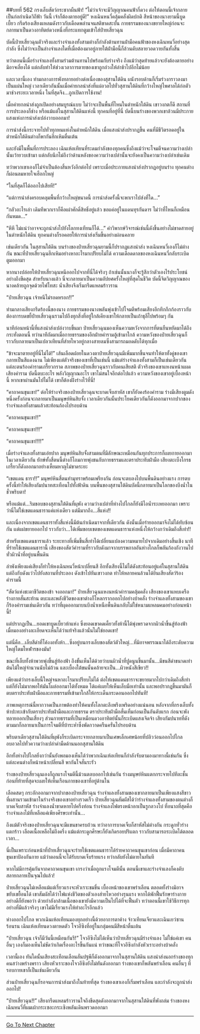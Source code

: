 ##บทที่ 562 กรงเล็บสัตว์กระชากผืนฟ้า!
“ไม่ว่าเจ้าจะมีวิญญาณคนฟ้ากี่ดวง ต่อให้ตอนนี้เจ้ากลายเป็นก่อกำเนิดวิถีฟ้า วันนี้ เจ้าก็ต้องตายอยู่ดี!” หงเฉินหนวี่คลุ้มคลั่งผิดปกติ สีหน้าของนางยามนี้บูดเบี้ยว กรีดร้องเสียงแหลมดังราวกับเดือดพล่านจนสติขาดสะบั้น กายธรรมของนางขยายใหญ่ก่อนจะกลายมาเป็นดวงอาทิตย์ดวงหนึ่งที่กระแทกตูมเข้าใส่ป๋ายเสี่ยวฉุน

บัดนี้ป๋ายเสี่ยวฉุนตัวจริงและร่างจำแลงทั้งสามต่างก็กำลังต้านทานฝ่ามือคนฟ้าของหงเฉินหนวี่อย่างสุดกำลัง ซึ่งไม่ว่าจะเป็นล่างจำแลงใดที่เมื่อต้องมาอยู่ภายใต้ฝ่ามือนี้ก็ล้วนดับสลายวอดวายกันทั้งสิ้น

ทว่าตอนนี้เมื่อร่างจำแลงทั้งสามร่วมต้านทานไปพร้อมกับร่างจริง ถึงแม้ว่าสุดท้ายแล้วจะยังต้องตายอย่างมิอาจเลี่ยงได้ แต่กลับทำให้ช่วงเวลาการตายของเขาถูกถ่วงให้ล่าช้าไปอีกไม่น้อย

และเวลานี้เอง ท่ามกลางการพังทลายอย่างต่อเนื่องของสุสานใต้ดิน ผนังรอบด้านก็เริ่มร่วงกราวลงมาเป็นแผ่นใหญ่ เวลาเดียวกันนั้นเมื่อค่ายกลนำส่งที่แผ่อวลไปทั่วสุสานใต้ดินที่กว้างใหญ่ไพศาลได้ก่อตัวมาช่วงระยะเวลาหนึ่ง ในที่สุดจึง...ถูกเปิดการใช้งาน!

เมื่อค่ายกลนำส่งถูกเปิดอย่างสมบูรณ์แบบ ไม่ว่าจะเป็นพื้นที่ไหนในตำหนักใต้ดิน เขาวงกตก็ดี สถานที่การประลองก็ช่าง หรือแม้แต่ในสุสานใต้ดินแห่งนี้ ทุกคนที่อยู่ที่นี่ บัดนี้บนร่างของพวกเขาล้วนมีประกายแสงแห่งการนำส่งเปล่งวาบออกมา!

การนำส่งนี้กระจายไปทั่วทุกหนแห่งในตำหนักใต้ดิน เมื่อแสงนำส่งปรากฏขึ้น คนที่มีชีวิตรอดอยู่ในตำหนักใต้ดินต่างก็พากันฮึกเหิมตื่นเต้น

และยังมีในพื้นที่การประลอง เฉินเห้อเทียนที่ระดมกำลังของทุกคนซึ่งถึงแม้ว่าจะโจมตีจนความว่างเปล่านั้นเว้ายวบเข้ามา แต่กลับนึกไม่ถึงว่าด้านหลังของความว่างเปล่านั้นจะยังคงเป็นความว่างเปล่าเช่นเดิม

ทว่าพวกเขาเองก็ไม่จำเป็นต้องสิ้นหวังอีกต่อไป เพราะเมื่อประกายแสงนำส่งปรากฏอยู่บนร่าง ทุกคนต่างก็ผ่อนลมหายใจเฮือกใหญ่

“ในที่สุดก็ได้ออกไปเสียที!”

“แต่การนำส่งครอบคลุมพื้นที่กว้างใหญ่ขนาดนี้ การนำส่งครั้งนี้จะพาเราไปส่งที่ใด...”

“กลัวอะไรเล่า เดิมทีพวกเราก็คือเผ่าศักดิ์สิทธิ์อยู่แล้ว ขอแค่อยู่ในแดนทุรกันดาร ไม่ว่าที่ไหนก็เหมือนกันหมด...”

“หึหึ ไม่แน่ว่าอาจจะถูกนำส่งไปยังโลกทงเทียนก็ได้...” คำวิพากษ์วิจารณ์เช่นนี้ดังขึ้นอย่างไม่ขาดสายอยู่ในตำหนักใต้ดิน ทุกคนต่างก็รอคอยให้การนำส่งเริ่มขึ้นอย่างผ่อนคลาย

เช่นเดียวกัน ในสุสานใต้ดิน บนร่างของป๋ายเสี่ยวฉุนยามนี้ก็ปรากฏแสงนำส่ง หงเฉินหนวี่เองก็ไม่ต่างกัน ขณะที่ป๋ายเสี่ยวฉุนฮึกเหิมอย่างหาอะไรมาเปรียบไม่ได้ ความเดือดดาลของหงเฉินหนวี่กลับระเบิดตูมออกมา

หากนางปล่อยให้ป๋ายเสี่ยวฉุนหนีออกไปจากที่นี่ได้จริงๆ ถ้าเช่นนั้นนางก็จะรู้สึกว่าตัวเองไร้ประโยชน์อย่างถึงขีดสุด สำหรับนางแล้ว นี่จะกลายมาเป็นความอัปยศครั้งใหญ่ที่สุดในชีวิต บัดนี้จิตวิญญาณของนางคล้ายถูกจุดด้วยไฟโทสะ น้ำเสียงจึงเริ่มกรีดแหลมร้าวราน

“ป๋ายเสี่ยวฉุน เจ้าหนีไม่รอดหรอก!!”

ท่ามกลางเสียงกรีดร้องนี้ของนาง กายธรรมของนางพลันพุ่งเข้าไปโจมตีพร้อมเสียงอึกทึกกึกก้องราวกับต้องการบดขยี้ป๋ายเสี่ยวฉุนรวมไปถึงทุกสิ่งที่อยู่ใกล้เคียงเขาให้กลายเป็นเถ้าธุลีไปพร้อมๆ กัน

นาทีก่อนหน้านี้ที่แสงนำส่งเปล่งวาบขึ้นมา ป๋ายเสี่ยวฉุนมองเห็นความหวังจากการที่ตนยืนหยัดมาได้ถึงกระทั่งตอนนี้ ทว่านาทีถัดมาเมื่อกายธรรมของอีกฝ่ายคำรามอู้เข้ามาใกล้ ความหวังของป๋ายเสี่ยวฉุนก็ราวกับกลายมาเป็นเปลวเทียนที่ส่ายไหวอยู่กลางสายลมซึ่งสามารถมอดดับได้ทุกเมื่อ

“ข้าจะมาตายอยู่ที่นี่ไม่ได้!” เส้นเลือดฝอยในดวงตาป๋ายเสี่ยวฉุนมีเพิ่มมากขึ้นจนทำให้ตาทั้งคู่ของเขากลายเป็นสีแดงฉาน ไม่เพียงแต่ตัวจริงของเขาที่เป็นเช่นนี้ แม้แต่ร่างจำแลงทั้งสามก็เป็นเช่นเดียวกัน แต่ละตนร้องคำรามเกรี้ยวกราด สภาพของป๋ายเสี่ยวฉุนราวกับคนเสียสติ ตัวจริงของเขาแหงนหน้าแผดเสียงคำราม บัดนี้ตบะอะไร พลังวิญญาณอะไร เขาไม่สนใจอีกต่อไปแล้ว ความหวังของเขาอยู่เบื้องหน้านี้ หากเขาผ่านมันไปไม่ได้ เขาก็ต้องฝังร่างไว้ที่นี่!

“คาถาคนขุนเขา!” ต่อให้ร่างจริงของป๋ายเสี่ยวฉุนจะบาดเจ็บสาหัส เขาก็ยังคงร้องคำราม ร่างมีเสียงตูมดังหนึ่งครั้งก่อนจะกลายมาเป็นมนุษย์หินสิบจั้ง เวลาเดียวกันนั้นประโยคเดียวกันก็ดังออกมาจากปากของร่างจำแลงทั้งสามแล้วสะท้อนก้องไปรอบด้าน

“คาถาคนขุนเขา!!”

“คาถาคนขุนเขา!!!”

“คาถาคนขุนเขา!!!!”

เมื่อร่างจำแลงทั้งสามเอ่ยปาก มนุษย์หินสิบจั้งสามตนที่มีลักษณะเหมือนกันทุกประการก็เผยกายออกมาในเวลาเดียวกัน ยักษ์ทั้งสี่ตนนี้ต่างก็โถมกายพุ่งชนกับกายธรรมและตราประทับฝ่ามือ เสียงตะเบ็งโกรธเกรี้ยวก็ดังออกมาอย่างเหี้ยมหาญไม่ขาดระยะ

“เขตแดน ธารา!!” มนุษย์หินสี่ตนทำมุทราพร้อมเพรียงกัน ก่อนจะตบลงไปบนพื้นดินอย่างแรง การตบครั้งนี้ทำให้เสียงกัมปนาทสะเทือนไปทั้งฟ้าดิน บนพื้นของสุสานใต้ดินบัดนี้กลายมาเป็นโลกของบึงน้ำในชั่วพริบตา!

หรือแม้แต่...ริมขอบของสุสานใต้ดินที่ผุพัง ความว่างเปล่าที่ห่างไปไกลก็ยังมีไอน้ำระเหยออกมา เพราะว่านี่ไม่ใช่เขตแดนธาราแค่แห่งเดียว แต่มีมากถึง...สี่แห่ง!!

และเนื่องจากเขตแดนธาราทั้งสี่แห่งนี้มีต้นกำเนิดมาจากที่เดียวกัน ดังนั้นเมื่อร่ายออกมาจึงไม่ได้ทับซ้อนกัน แต่แผ่ขยายออกไป ราวกับว่า...ได้เพิ่มขอบเขตของเขตแดนธาราแห่งหนึ่งให้กว้างกว่าเดิมถึงสี่เท่า!!

สำหรับเขตแดนธาราแล้ว ระยะทางที่เพิ่มขึ้นสี่เท่าได้เปลี่ยนแปลงความหมายไปจากเดิมอย่างสิ้นเชิง นาทีที่ร่ายใช้เขตแดนธารานี้ เสียงของสัตว์คำรามที่ราวกับดังมาจากบรรพกาลอันห่างไกลก็พลันก้องกังวานไปทั่วผิวน้ำที่อยู่บนพื้นดิน

ลำพังเพียงแค่เสียงก็ทำให้หงเฉินหนวี่หน้าเปลี่ยนสี อีกทั้งเสียงนี้ไม่ได้ดังสะท้อนอยู่แค่ในสุสานใต้ดิน แต่ถึงกับดังแว่วไปยังสถานที่ประลอง ดังเข้าไปยันเขาวงกต ทำให้หลายคนล้วนได้ยินเสียงสัตว์ร้องคำรามนี้

“สัตว์แห่งชะตาชีวิตของข้า จงออกมา!” ป๋ายเสี่ยวฉุนแหงนหน้าคำรามคลุ้มคลั่ง เสียงของเขาแหบเครือ ร่างกายสั่นสะท้าน ตบะและพลังชีวิตของเขาต่างก็ไหลกรากออกไปอย่างบ้าคลั่ง ร่างจำแลงทั้งสามของเขาก็ร้องคำรามเช่นเดียวกัน ทว่าที่ผุดออกมาบนบึงน้ำเหนือพื้นดินกลับไม่ใช่หนามแหลมคมอย่างก่อนหน้านี้!

แต่ปรากฏเป็น...ยอดเขาบูดเบี้ยวห้าแห่ง ซึ่งยอดเขาคดเคี้ยวทั้งห้านี้ได้พุ่งพรวดจากผิวน้ำขึ้นสู่ท้องฟ้า เมื่อมองอย่างละเอียดจะเห็นได้ว่าแท้จริงแล้วนั่นไม่ใช่ยอดเขา!

แต่นี่คือ...เล็บสีดำที่โค้งงอทั้งห้า...ซึ่งอยู่บนกรงเล็บของสัตว์ตัวใหญ่...ที่มิอาจพรรณนาได้ถึงระดับความใหญ่โตมโหฬารของมัน!

ขณะที่เล็บทั้งห้าพวยพุ่งขึ้นสู่ท้องฟ้า ถึงขั้นเห็นได้ด้วยว่าบนผิวน้ำที่ปูดนูนขึ้นมานั้น...มีขนสีดำขนาดเท่าต้นไม้ใหญ่จำนวนนับไม่ถ้วน และเบื้องใต้ขนนั้นคล้ายจะเป็น...ผิวหนังสีเขียว!!

เพียงแต่ว่ากรงเล็บนี้ใหญ่จนหาอะไรมาเปรียบไม่ได้ ต่อให้เขตแดนธาราจะขยายมากไปกว่าเดิมถึงสี่เท่า แต่ก็ยังไม่มากพอให้มันโผล่ออกมาได้ทั้งหมด ได้แค่เผยให้เห็นเล็บมือเท่านั้น และพอปรากฏขึ้นมามันก็ตบตราประทับฝ่ามือและกายธรรมที่เข้ามาใกล้ให้กระเด็นกระดอนออกไปทันที!

ภาพเหตุการณ์นี้หากวาดเป็นภาพต้องทำให้คนทั้งโลกตะลึงพรึงเพริดอย่างแน่นอน หลังจากที่กรงเล็บทั้งห้าปะทะเข้ากับตราประทับฝ่ามือและกายธรรม ตราประทับฝ่ามือสั่นเทิ้มก่อนเป็นอันดับแรก ก่อนจะพังทลายออกเป็นเสี่ยงๆ ส่วนกายธรรมที่เป็นเหมือนดวงอาทิตย์นั้นก็ระเบิดแสงเจิดจ้า เสียงกัมปนาทที่ดังตามมาก็กลายมาเป็นการโจมตีที่บ้าระห่ำซึ่งพัดกวาดครืนครั่นไปรอบด้าน

พริบตาเดียวสุสานใต้ดินที่ผุพังก็ระเบิดกระจายกลายมาเป็นเศษเล็กเศษน้อยที่ปลิวว่อนออกไปไกล อบอวลไปทั่วความว่างเปล่าดำมืดด้านนอกสุสานใต้ดิน

อีกทั้งห่างไปไกลยิ่งกว่านั้นยังพอมองเห็นได้ว่าพวกเฉินเห้อเทียนก็กำลังจับตามองมาทางนี้เช่นกัน ซึ่งแต่ละคนต่างก็หน้าหน้าเปลี่ยนสี พากันใจสั่นระรัว

ร่างของป๋ายเสี่ยวฉุนเองก็ถูกแรงโจมตีนี้ม้วนตลบออกไปเช่นกัน ร่างมนุษย์หินแตกกระจายไปทีละชั้น ก่อนที่ท้ายที่สุดจะเผยให้เห็นเรือนกายของเขาที่อยู่ด้านใน

เลือดสดๆ กระอักออกมาจากปากของป๋ายเสี่ยวฉุน ร่างจำแลงทั้งสามของเขากลายมาเป็นเพียงแสงสีขาวที่ผสานรวมเข้ามาในร่างจริงของเขาอย่างรวดเร็ว ป๋ายเสี่ยวฉุนสัมผัสได้ว่าร่างจำแลงทั้งสามของตนต่างก็บาดเจ็บสาหัส ร่างจำแลงน้ำขาดหายไปครึ่งท่อน ร่างจำแลงไฟตรงหน้าอกเป็นรูกลวงโบ๋ ที่อนาถที่สุดคือร่างจำแลงไม้ที่เหลือแค่เพียงศีรษะเท่านั้น...

ถึงแม้ตัวจริงของป๋ายเสี่ยวฉุนจะมีแขนขาครบถ้วน ทว่าอาการบาดเจ็บก็สาหัสไม่ต่างกัน กระดูกทั่วร่างแตกร้าว เลือดเนื้อเหลือไม่ถึงครึ่ง แม้แต่กระดูกศีรษะก็ยังเกิดรอยปริแตก ราวกับสามารถระเบิดได้ตลอดเวลา...

นี่เป็นเพราะก่อนหน้าที่ป๋ายเสี่ยวฉุนจะร่ายใช้เขตแดนธาราได้ร่ายคาถาคนขุนเขาก่อน เมื่อมีคาถาคนขุนเขาป้องกันกาย แม้ว่าตอนนี้จะได้รับบาดเจ็บร้ายแรง ทว่ากลับยังไม่ตายในทันที

หากไม่มีการคุ้มกันจากคาถาคนขุนเขา เกรงว่าเมื่อถูกแรงโจมตีนั้น ตอนนี้เขาและร่างจำแลงก็คงดับสลายกลายเป็นจุณไปแล้ว!

ป๋ายเสี่ยวฉุนไม่เหลือแม้แต่เรี่ยวแรงจะหัวเราะขมขื่น เบื้องหน้าของเขาพร่าเลือน ตลอดทั้งร่างมิอาจขยับเขยื้อนได้ เขาสัมผัสได้ว่าไฟแห่งชีวิตของตัวเองส่ายไหวอย่างรุนแรง หากได้พักฟื้นรักษาร่างกายอย่างดีก็ยังพอว่า ด้วยกำลังกล้ามเนื้อของเขายังมีความเป็นไปได้ที่จะฟื้นตัว ทว่าตอนนี้เขาใช้วิธีการทุกอย่างที่มีแล้วจริงๆ เขาไม่มีเรี่ยวแรงให้ทำอะไรอีกแล้ว

ห่างออกไปไกล พวกเฉินเห้อเทียนมองทุกอย่างนี้ด้วยอาการตาค้าง จ้าวเทียนเจียวและเฉินเยว่ซานร้อนรน เฉินเห้อเทียนดวงตาหดตัว โจวอีซิงที่อยู่ในกลุ่มคนมีสีหน้าตื่นเต้น

“ป๋ายเสี่ยวฉุน เจ้าก็มีวันนี้เหมือนกันรึ!” โจวอีซิงไม่ได้เห็นว่าป๋ายเสี่ยวฉุนมีร่างจำแลง ไม่ใช่แค่เขา คนอื่นๆ เองก็มองเห็นไม่ชัดว่าเกิดเรื่องอะไรขึ้นกันแน่ ทว่าขณะที่โจวอีซิงกำลังหัวเราะอย่างบ้าคลั่ง

เวลานี้เอง ทันใดนั้นเสียงสะเทือนเลือนลั่นปฐพีก็ดังออกมาจากในสุสานใต้ดิน แสงนำส่งนอกร่างของทุกคนสว่างพร่างพราว เสียงหัวเราะของโจวอีซิงยังไม่ทันดังออกมา ร่างของเขาก็พลันพร่าเลือน คนอื่นๆ ที่รอบกายเขาก็เป็นเช่นเดียวกัน

ส่วนป๋ายเสี่ยวฉุนก็รอจนการนำส่งมาถึงในท้ายที่สุด ร่างของเขาเองก็เริ่มพร่าเลือน และกำลังจะถูกนำส่งออกไป!

“ป๋ายเสี่ยวฉุน!!” เสียงกรีดแหลมร้าวรานใจถึงขีดสุดดังออกมาจากในสุสานใต้ดินที่พังถล่ม ร่างของหงเฉินหนวี่ที่ผมเผ้ากระเซอะกระเซิงพลันเดินพรวดออกมา

------


[Go To Next Chapter]( ./185.md)